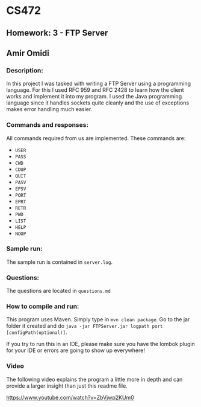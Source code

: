 # CS472
## Homework: 3 - FTP Server
## Amir Omidi

### Description:
In this project I was tasked with writing a FTP Server using a programming language. For this I used RFC 959 and RFC 2428 to learn how the client works and implement it into my program. I used the Java programming language since it handles sockets quite cleanly and the use of exceptions makes error handling much easier.

### Commands and responses:
All commands required from us are implemented. These commands are:

- `USER`
- `PASS`
- `CWD`
- `CDUP`
- `QUIT`
- `PASV`
- `EPSV`
- `PORT`
- `EPRT`
- `RETR`
- `PWD`
- `LIST`
- `HELP`
- `NOOP`

### Sample run:
The sample run is contained in `server.log`.

### Questions:
The questions are located in `questions.md`

### How to compile and run:
This program uses Maven. Simply type in `mvn clean package`. Go to the jar folder it created and do `java -jar FTPServer.jar logpath port [configPath(optional)]`.

If you try to run this in an IDE, please make sure you have the lombok plugin for your IDE or errors are going to show up everywhere!

### Video

The following video explains the program a little more in depth and can provide a larger insight than just this readme file.

https://www.youtube.com/watch?v=ZbVjwp2KUm0